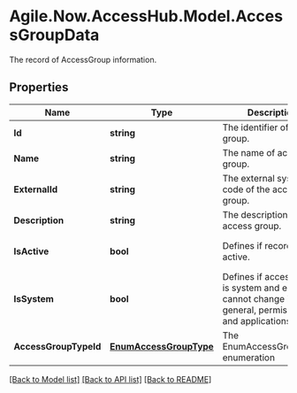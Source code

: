 # Agile.Now.AccessHub.Model.AccessGroupData
The record of AccessGroup information.

## Properties

Name | Type | Description | Notes
------------ | ------------- | ------------- | -------------
**Id** | **string** | The identifier of access group. | [optional] 
**Name** | **string** | The name of access group. | 
**ExternalId** | **string** | The external system code of the access group. | [optional] 
**Description** | **string** | The description of access group. | [optional] 
**IsActive** | **bool** | Defines if record is active. | [optional] [default to false]
**IsSystem** | **bool** | Defines if access group is system and end-user cannot change it general, permissions and applications. | [optional] [default to false]
**AccessGroupTypeId** | [**EnumAccessGroupType**](EnumAccessGroupType.md) | The EnumAccessGroupType enumeration | [optional] 

[[Back to Model list]](../../README.md#documentation-for-models) [[Back to API list]](../../README.md#documentation-for-api-endpoints) [[Back to README]](../../README.md)

